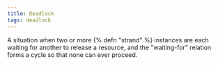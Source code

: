 ```yaml
---
title: Deadlock
tags: deadlock
---
```

A situation when two or more {% defn "strand" %}
instances are each waiting for another to
release a resource, and the "waiting-for"
relation forms a cycle so that none can
ever proceed.